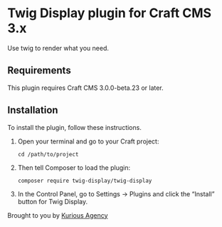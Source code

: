 # Twig Display plugin for Craft CMS 3.x

Use twig to render what you need.

## Requirements

This plugin requires Craft CMS 3.0.0-beta.23 or later.

## Installation

To install the plugin, follow these instructions.

1.  Open your terminal and go to your Craft project:

        cd /path/to/project

2.  Then tell Composer to load the plugin:

        composer require twig-display/twig-display

3.  In the Control Panel, go to Settings → Plugins and click the “Install” button for Twig Display.

Brought to you by [Kurious Agency](https://kurious.agency)
